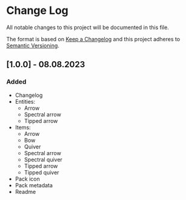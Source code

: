# Change Log

All notable changes to this project will be documented in this file.
 
The format is based on [Keep a Changelog](http://keepachangelog.com/)
and this project adheres to [Semantic Versioning](http://semver.org/).

## [1.0.0] - 08.08.2023

### Added

- Changelog
- Entities:
    - Arrow
    - Spectral arrow
    - Tipped arrow
- Items:
    - Arrow
    - Bow
    - Quiver
    - Spectral arrow
    - Spectral quiver
    - Tipped arrow
    - Tipped quiver
- Pack icon
- Pack metadata
- Readme
